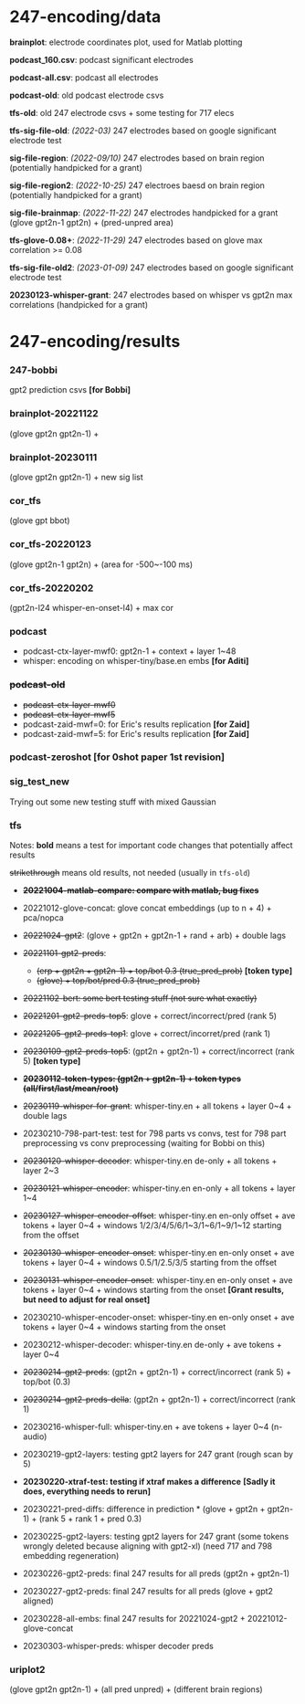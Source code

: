 # 247-encoding/data

__brainplot__: electrode coordinates plot, used for Matlab plotting

__podcast_160.csv__: podcast significant electrodes

__podcast-all.csv__: podcast all electrodes

__podcast-old__: old podcast electrode csvs

__tfs-old__: old 247 electrode csvs + some testing for 717 elecs

__tfs-sig-file-old__: *(2022-03)* 247 electrodes based on google significant electrode test

__sig-file-region__: *(2022-09/10)* 247 electrodes based on brain region (potentially handpicked for a grant)

__sig-file-region2__: *(2022-10-25)* 247 electroes baesd on brain region (potentially handpicked for a grant)

__sig-file-brainmap__: *(2022-11-22)* 247 electrodes handpicked for a grant (glove gpt2n-1 gpt2n) + (pred-unpred area)

__tfs-glove-0.08+__: *(2022-11-29)* 247 electrodes based on glove max correlation >= 0.08

__tfs-sig-file-old2__: *(2023-01-09)* 247 electrodes based on google significant electrode test

__20230123-whisper-grant__: 247 electrodes based on whisper vs gpt2n max correlations (handpicked for a grant)



# 247-encoding/results

### 247-bobbi
gpt2 prediction csvs __[for Bobbi]__

### brainplot-20221122
(glove gpt2n gpt2n-1) + 

### brainplot-20230111
(glove gpt2n gpt2n-1) + new sig list

### cor_tfs
(glove gpt bbot)

### cor_tfs-20220123
(glove gpt2n-1 gpt2n) + (area for -500~-100 ms)

### cor_tfs-20220202
(gpt2n-l24 whisper-en-onset-l4) + max cor

### podcast
- podcast-ctx-layer-mwf0: gpt2n-1 + context + layer 1~48
- whisper: encoding on whisper-tiny/base.en embs __[for Aditi]__

### ~~podcast-old~~
- ~~podcast-ctx-layer-mwf0~~
- ~~podcast-ctx-layer-mwf5~~
- podcast-zaid-mwf=0: for Eric's results replication __[for Zaid]__
- podcast-zaid-mwf=5: for Eric's results replication __[for Zaid]__

### podcast-zeroshot [for 0shot paper 1st revision]

### sig_test_new
Trying out some new testing stuff with mixed Gaussian

### tfs

Notes:
__bold__ means a test for important code changes that potentially affect results

~~strikethrough~~ means old results, not needed (usually in `tfs-old`)


- __~~20221004-matlab-compare: compare with matlab, bug fixes~~__

- 20221012-glove-concat: glove concat embeddings (up to n + 4) + pca/nopca

- ~~20221024-gpt2~~: (glove + gpt2n + gpt2n-1 + rand + arb) + double lags

- ~~20221101-gpt2-preds~~:
  - ~~(erp + gpt2n + gpt2n-1) + top/bot 0.3 (true_pred_prob)~~ __[token type]__
  - ~~(glove) + top/bot/pred 0.3 (true_pred_prob)~~

- ~~20221102-bert: some bert testing stuff (not sure what exactly)~~

- ~~20221201-gpt2-preds-top5~~: glove + correct/incorrect/pred (rank 5)

- ~~20221205-gpt2-preds-top1~~: glove + correct/incorret/pred (rank 1)

- ~~20230109-gpt2-preds-top5~~: (gpt2n + gpt2n-1) + correct/incorrect (rank 5) __[token type]__

- __~~20230112-token-types: (gpt2n + gpt2n-1) + token types (all/first/last/mean/root)~~__

- ~~20230119-whisper-for-grant~~: whisper-tiny.en + all tokens + layer 0~4 + double lags

- 20230210-798-part-test: test for 798 parts vs convs, test for 798 part preprocessing vs conv preprocessing (waiting for Bobbi on this)

- ~~20230120-whisper-decoder~~: whisper-tiny.en de-only + all tokens + layer 2~3

- ~~20230121-whisper-encoder~~: whisper-tiny.en en-only + all tokens + layer 1~4

- ~~20230127-whisper-encoder-offset~~: whisper-tiny.en en-only offset + ave tokens + layer 0~4 + windows 1/2/3/4/5/6/1~3/1~6/1~9/1~12 starting from the offset

- ~~20230130-whisper-encoder-onset~~: whisper-tiny.en en-only onset + ave tokens + layer 0~4 + windows 0.5/1/2.5/3/5 starting from the offset

- ~~20230131-whisper-encoder-onset~~: whisper-tiny.en en-only onset + ave tokens + layer 0~4 + windows starting from the onset __[Grant results, but need to adjust for real onset]__

- 20230210-whisper-encoder-onset: whisper-tiny.en en-only onset + ave tokens + layer 0~4 + windows starting from the onset

- 20230212-whisper-decoder: whisper-tiny.en de-only + ave tokens + layer 0~4

- ~~20230214-gpt2-preds~~: (gpt2n + gpt2n-1) + correct/incorrect (rank 5) + top/bot (0.3)

- ~~20230214-gpt2-preds-della~~: (gpt2n + gpt2n-1) + correct/incorrect (rank 1)

- 20230216-whisper-full: whisper-tiny.en + ave tokens + layer 0~4 (n-audio)

- 20230219-gpt2-layers: testing gpt2 layers for 247 grant (rough scan by 5)

- __20230220-xtraf-test: testing if xtraf makes a difference__ __[Sadly it does, everything needs to rerun]__

- 20230221-pred-diffs: difference in prediction * (glove + gpt2n + gpt2n-1) + (rank 5 + rank 1 + pred 0.3)

- 20230225-gpt2-layers: testing gpt2 layers for 247 grant (some tokens wrongly deleted because aligning with gpt2-xl) (need 717 and 798 embedding regeneration)

- 20230226-gpt2-preds: final 247 results for all preds (gpt2n + gpt2n-1)

- 20230227-gpt2-preds: final 247 results for all preds (glove + gpt2 aligned)

- 20230228-all-embs: final 247 results for 20221024-gpt2 + 20221012-glove-concat

- 20230303-whisper-preds: whisper decoder preds

### uriplot2
(glove gpt2n gpt2n-1) + (all pred unpred) + (different brain regions)